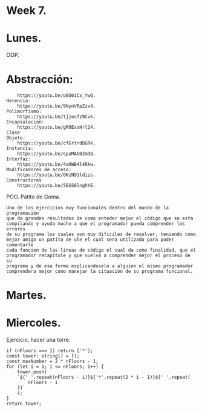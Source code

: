 # Week 7.
# Lunes.
OOP.

   # Abstracción:
        https://youtu.be/oBO01Cx_YwQ.
    Herencia:
        https://youtu.be/9NynVRpZzv4.
    Polimorfismo:
        https://youtu.be/tjjecfz9Cvk.
    Encapsulación:
        https://youtu.be/gR0EssHrl24.
    Clase
    Objeto:
        https://youtu.be/cfGrtrdDGRk.
    Instancia:
        https://youtu.be/cpaMAO0Zm3Q.
    Interfaz:
        https://youtu.be/4a0WB4l4Rkw.
    Modificadores de acceso:
        https://youtu.be/OKzN91ldizs.
    Constructores
        https://youtu.be/5EGS6lnghYE.





POO. Patito de Goma.

    Uno de los ejercicios muy funcionales dentro del mundo de la programación
    que da grandes resultados de como enteder mejor el código que se esta
    compilando y ayuda mucho a que el programador pueda comprender los errores
    de su programa los cuales son muy dificiles de resolver, teniendo como 
    mejor amigo un patito de ule el cual sera utilizado para poder comentarle
    cada funcion de las lineas de código el cual da como finalidad, que el 
    programador recapitule y que vuelva a comprender mejor el proceso de su
    programa y de esa forma explicandoselo a alguien el mismo programador
    comprendera mejor como manejar la cituación de su programa funcional.

# Martes.


# Miercoles.

Ejercicio, hacer una torre.

    if (nFloors === 1) return ['*'];
    const tower: string[] = [];
    const maxNumber = 2 * nFloors - 1;
    for (let i = 1; i <= nFloors; i++) {
        tower.push(
        `${' '.repeat(nFloors - i)}${'*'.repeat(2 * i - 1)}${' '.repeat(
            nFloors - i
        )}`
        );
    }
    return tower;

